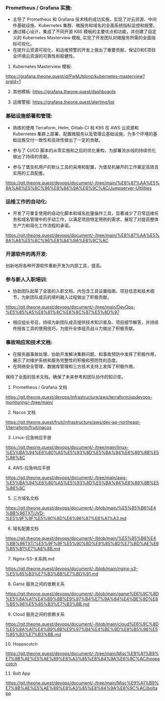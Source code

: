 ### Prometheus / Grafana 实施:
- 主导了 Prometheus 和 Grafana 技术栈的成功实施，实现了对云资源、中间件基础设施、Kubernetes 集群、微服务和域名的全面系统指标监控和报警。
- 通过精心设计，集成了不同开源 K8S 模板的主要优点和功能，并创建了自定义的 Kubernetes Masterview 模板, 实现了开发团队对微服务所需的全面指标可视化。
- 在提升云资源可视化、和运维预警的开发上做出了重要贡献，保证D和E项目全环境云资源的可靠性和稳健性。

1. Kubernetes Masterview 模板:

https://grafana.theone.quest/d/PwMJtdvnz/kubernetes-masterview?orgId=1

2. 其他模板:
https://grafana.theone.quest/dashboards

3. 运维警报:
https://grafana.theone.quest/alerting/list

### 基础设施部署和管理:

- 熟练的使用 Terraform, Helm, Gitlab-CI 和 K9S 在 AWS 云资源和 Kubernetes 集群上部署、配置微服务以及管理云基础设施，为多个环境的基础设施交付一致性和高效性做出了一定的贡献。

- 参与了 CI/CD 脚本的从零实施和之后的优化重构，为部署流水线的持续优化做出了持续的贡献。

- 参与了堡垒机用户的默认工具的采用和配置，为堡垒机展开的工作奠定高效且实用的工具配套。

https://git.theone.quest/devops/document/-/tree/main/%E8%87%AA%E5%8A%A8%E5%8C%96%E8%84%9A%E6%9C%AC/Jumpserver-Ultilities

### 运维工作的自动化:

- 开发了可重复使用的自动化脚本和域名批量操作工具，显著减少了日常运维任务和域名管理中的手动工作，以满足项目特定用例的需求，展现了对提高整体生产力和简化工作流程的承诺。

https://git.theone.quest/devops/document/-/tree/main/%E8%87%AA%E5%8A%A8%E5%8C%96%E8%84%9A%E6%9C%AC

### 开源软件的再开发:

创新地将各种开源软件重新开发为内部工具，提高。

### 参与新人入职培训:

- 协助团队起草了全面的入职文档，内包含工具设置指南、项目信息和技术细节，为新团队成员的顺利融入过程做出了积极贡献。

https://git.theone.quest/devops/document/-/tree/main/DevOps-%E5%85%A5%E8%81%8C%E6%8C%87%E5%8D%97

- 相应组长号召，持续为新团队成员提供技术知识普及、项目细节解答，并持续传授各工具的使用技巧，为提升全体组员战斗力做出了积极贡献。

### 事故响应和技术文档:

- 在服务器事故处理、协助开发解决集群问题、和事故预防中发挥了积极作用，展示了对维护系统和服务完整性的积极和预防性的态度。
- 在网络安全管理、数据库管理和三方技术支持上发挥了积极作用。

保持了全面的技术文档，确保了未来参考和团队协作的知识库。

1. Prometheus / Grafana 文档

https://git.theone.quest/devops/infrastructure/aws/terraform/updevops-monitoring/-/tree/main/

2. Nacos 文档

https://git.theone.quest/fruit/infrastructure/aws/dev-ap-northeast-1/terraform/fruit/nacos

3. Linux-应急响应手册

https://git.theone.quest/devops/document/-/tree/main/linux-%E5%BA%94%E6%80%A5%E5%93%8D%E5%BA%94%E6%89%8B%E5%86%8C

4. AWS-应急响应手册

https://git.theone.quest/devops/document/-/tree/main/aws-%E5%BA%94%E6%80%A5%E5%93%8D%E5%BA%94%E6%89%8B%E5%86%8C

5. 三方域名文档

https://git.theone.quest/devops/document/-/blob/main/%E5%85%B6%E4%BB%96TXT/JVD-%E5%9F%9F%E5%90%8D%E6%96%87%E6%A1%A3.md

6. 域名配置文档

https://git.theone.quest/devops/document/-/blob/main/%E5%85%B6%E4%BB%96TXT/%E5%9F%9F%E5%90%8D%E9%85%8D%E7%BD%AE%E6%B5%81%E7%A8%8B.md

7. Nginx-S3-关系网.md

https://git.theone.quest/devops/document/-/blob/main/nginx-s3-%E5%85%B3%E7%B3%BB%E7%BD%91.md

8. Game 服务之间的依赖关系

https://git.theone.quest/devops/document/-/blob/main/game%E6%9C%8D%E5%8A%A1%E4%B9%8B%E9%97%B4%E7%9A%84%E4%BE%9D%E8%B5%96%E5%85%B3%E7%B3%BB.md

9. Cloud 服务之间的依赖关系

https://git.theone.quest/devops/document/-/blob/main/cloud%E6%9C%8D%E5%8A%A1%E4%B9%8B%E9%97%B4%E4%BE%9D%E8%B5%96%E5%85%B3%E7%B3%BB.md

10. Hoppscotch

https://git.theone.quest/devops/document/-/tree/main/Misc%E9%A1%B9%E7%9B%AE%E5%AE%89%E8%A3%85%E8%84%9A%E6%9C%AC/hoppscotch

11. Bolt App

https://git.theone.quest/devops/document/-/tree/main/Misc%E9%A1%B9%E7%9B%AE%E5%AE%89%E8%A3%85%E8%84%9A%E6%9C%AC/boltapp